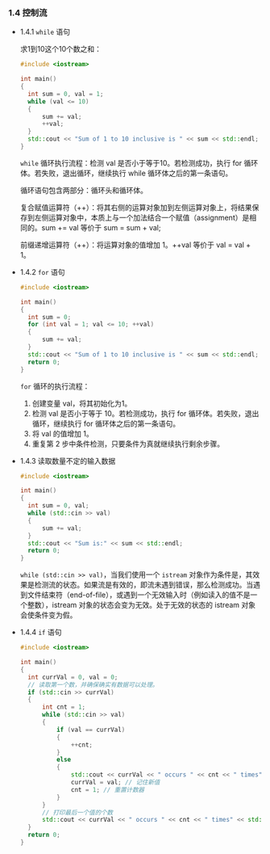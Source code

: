 ### 1.4 控制流
* 1.4.1 `while` 语句
  
  求1到10这个10个数之和：
  ``` C++
  #include <iostream>

  int main()
  {
	int sum = 0, val = 1;
	while (val <= 10)
	{
		sum += val;
		++val;
	}
	std::cout << "Sum of 1 to 10 inclusive is " << sum << std::endl;
  }
  ```
  `while` 循环执行流程：检测 val 是否小于等于10。若检测成功，执行 for 循环体。若失败，退出循环，继续执行 while 循环体之后的第一条语句。

  循环语句包含两部分：循环头和循环体。

  复合赋值运算符（++）：将其右侧的运算对象加到左侧运算对象上，将结果保存到左侧运算对象中，本质上与一个加法结合一个赋值（assignment）是相同的。sum += val 等价于 sum = sum + val;

  前缀递增运算符（++）：将运算对象的值增加 1。++val 等价于 val = val + 1。

* 1.4.2 `for` 语句
  ``` C++
  #include <iostream>

  int main()
  {
	int sum = 0;
	for (int val = 1; val <= 10; ++val)
	{
		sum += val;
	}
	std::cout << "Sum of 1 to 10 inclusive is " << sum << std::endl;
	return 0;
  }
  ```
  `for` 循环的执行流程：
  
  1. 创建变量 val，将其初始化为1。
  2. 检测 val 是否小于等于 10。若检测成功，执行 for 循环体。若失败，退出循环，继续执行 for 循环体之后的第一条语句。
  3. 将 val 的值增加 1。
  4. 重复第 2 步中条件检测，只要条件为真就继续执行剩余步骤。

* 1.4.3 读取数量不定的输入数据
  ``` C++
  #include <iostream>

  int main()
  {
	int sum = 0, val;
	while (std::cin >> val)
	{
		sum += val;
	}
	std::cout << "Sum is:" << sum << std::endl;
	return 0;
  }
  ```
  `while (std::cin >> val)`，当我们使用一个 `istream` 对象作为条件是，其效果是检测流的状态。如果流是有效的，即流未遇到错误，那么检测成功。当遇到文件结束符（end-of-file），或遇到一个无效输入时（例如读入的值不是一个整数），istream 对象的状态会变为无效。处于无效的状态的 istream 对象会使条件变为假。
* 1.4.4 `if` 语句
  ``` C++
  #include <iostream>

  int main()
  {
	int currVal = 0, val = 0;
	// 读取第一个数，并确保确实有数据可以处理。
	if (std::cin >> currVal)
	{
		int cnt = 1;
		while (std::cin >> val)
		{
			if (val == currVal)
			{
				++cnt;
			}
			else
			{
				std::cout << currVal << " occurs " << cnt << " times" << std::endl;
				currVal = val; // 记住新值
				cnt = 1; // 重置计数器
			}
		}
		// 打印最后一个值的个数
		std::cout << currVal << " occurs " << cnt << " times" << std::endl;
	}
	return 0;
  }
  ```